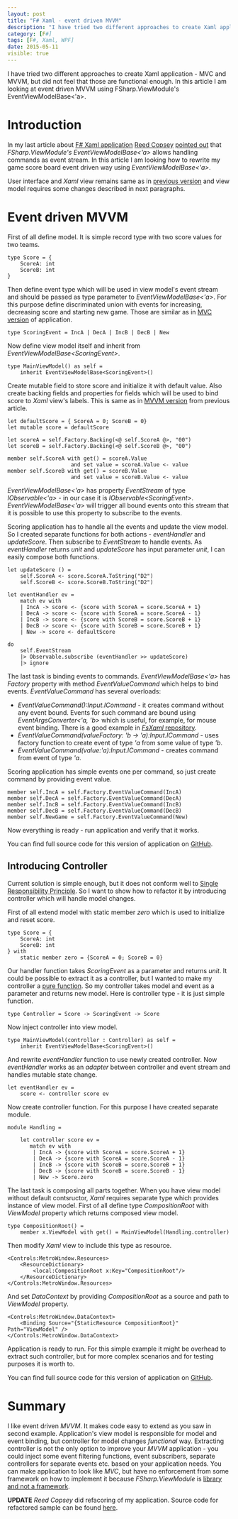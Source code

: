 ```yaml
---
layout: post
title: "F# Xaml - event driven MVVM"
description: "I have tried two different approaches to create Xaml application - MVC and MVVM, but did not feel that those are functional enough. In this article I am looking at event driven MVVM using FSharp.ViewModule's EventViewModelBase<'a>."
category: [F#]
tags: [F#, Xaml, WPF]
date: 2015-05-11
visible: true
---
```


<p class="lead">
I have tried two different approaches to create Xaml application - MVC and MVVM, but did not feel that those are functional enough. In this article I am looking at event driven MVVM using FSharp.ViewModule's EventViewModelBase<'a>.
</p>

# Introduction

In my last article about [F# Xaml application](/2015/04/27/f-sharp-xaml-application-mvvm-vs-mvc/) [Reed Copsey](http://reedcopsey.com/) [pointed out](/2015/04/27/f-sharp-xaml-application-mvvm-vs-mvc/#comment-1990588618) that _FSharp.ViewModule's_ _EventViewModelBase<'a>_ allows handling commands as event stream. In this article I am looking how to rewrite my game score board event driven way using _EventViewModelBase<'a>_.

User interface and _Xaml_ view remains same as in [previous version](/2015/04/27/f-sharp-xaml-application-mvvm-vs-mvc/) and view model requires some changes described in next paragraphs.

# Event driven MVVM

First of all define model. It is simple record type with two score values for two teams. 

    type Score = {
        ScoreA: int
        ScoreB: int
    }

Then define event type which will be used in view model's event stream and should be passed as type parameter to _EventViewModelBase<'a>_. For this purpose define discriminated union with events for increasing, decreasing score and starting new game. Those are similar as in [MVC version](/2015/04/27/f-sharp-xaml-application-mvvm-vs-mvc/) of application.

    type ScoringEvent = IncA | DecA | IncB | DecB | New

Now define view model itself and inherit from _EventViewModelBase&lt;ScoringEvent&gt;_.

    type MainViewModel() as self = 
        inherit EventViewModelBase<ScoringEvent>()

Create mutable field to store score and initialize it with default value. Also create backing fields and properties for fields which will be used to bind score to _Xaml_ view's labels. This is same as in [MVVM version](/2015/04/27/f-sharp-xaml-application-mvvm-vs-mvc/) from previous article.

    let defaultScore = { ScoreA = 0; ScoreB = 0}
    let mutable score = defaultScore

    let scoreA = self.Factory.Backing(<@ self.ScoreA @>, "00")
    let scoreB = self.Factory.Backing(<@ self.ScoreB @>, "00")

    member self.ScoreA with get() = scoreA.Value 
                        and set value = scoreA.Value <- value
    member self.ScoreB with get() = scoreB.Value 
                        and set value = scoreB.Value <- value

_EventViewModelBase<'a>_ has property _EventStream_ of type _IObservable<'a>_ - in our case it is _IObservable&lt;ScoringEvent&gt;_. _EventViewModelBase<'a>_ will trigger all bound events onto this stream that it is possible to use this property to subscribe to the events.

Scoring application has to handle all the events and update the view model. So I created separate functions for both actions - _eventHandler_ and _updateScore_. Then subscribe to _EventStream_ to handle events. As _eventHandler_ returns _unit_ and _updateScore_ has input parameter _unit_, I can easily compose both functions.

    let updateScore () =
        self.ScoreA <- score.ScoreA.ToString("D2")
        self.ScoreB <- score.ScoreB.ToString("D2")

    let eventHandler ev =
        match ev with
        | IncA -> score <- {score with ScoreA = score.ScoreA + 1}
        | DecA -> score <- {score with ScoreA = score.ScoreA - 1}
        | IncB -> score <- {score with ScoreB = score.ScoreB + 1}
        | DecB -> score <- {score with ScoreB = score.ScoreB + 1}
        | New -> score <- defaultScore

    do
        self.EventStream
        |> Observable.subscribe (eventHandler >> updateScore)
        |> ignore

The last task is binding events to commands. _EventViewModelBase<'a>_ has _Factory_ property with method _EventValueCommand_ which helps to bind events. _EventValueCommand_ has several overloads:

- _EventValueCommand():Input.ICommand_ - it creates command without any event bound. Events for such command are bound using _EventArgsConverter<'a, 'b>_ which is useful, for example, for mouse event binding. There is a good example in [_FsXaml_ repository](https://github.com/fsprojects/FsXaml/tree/master/demos/WpfSimpleDrawingApplication).
- _EventValueCommand(valueFactory: 'b -> 'a):Input.ICommand_ - uses factory function to create event of type _'a_ from some value of type _'b_.
- _EventValueCommand(value:'a):Input.ICommand_ - creates command from event of type _'a_.

Scoring application has simple events one per command, so just create command by providing event value.

    member self.IncA = self.Factory.EventValueCommand(IncA)
    member self.DecA = self.Factory.EventValueCommand(DecA)
    member self.IncB = self.Factory.EventValueCommand(IncB)
    member self.DecB = self.Factory.EventValueCommand(DecB)
    member self.NewGame = self.Factory.EventValueCommand(New)

Now everything is ready - run application and verify that it works.

You can find full source code for this version of application on [GitHub](https://github.com/marisks/evented_mvvm/tree/basic).

## Introducing Controller

Current solution is simple enough, but it does not conform well to [Single Responsibility Principle](http://en.wikipedia.org/wiki/Single_responsibility_principle). So I want to show how to refactor it by introducing controller which will handle model changes.

First of all extend model with static member _zero_ which is used to initialize and reset score.

    type Score = {
        ScoreA: int
        ScoreB: int
    } with 
        static member zero = {ScoreA = 0; ScoreB = 0}

Our handler function takes _ScoringEvent_ as a parameter and returns _unit_. It could be possible to extract it as a controller, but I wanted to make my controller a [pure function](http://en.wikipedia.org/wiki/Pure_function). So my controller takes model and event as a parameter and returns new model. Here is controller type - it is just simple function.

    type Controller = Score -> ScoringEvent -> Score

Now inject controller into view model.

    type MainViewModel(controller : Controller) as self = 
        inherit EventViewModelBase<ScoringEvent>()

And rewrite _eventHandler_ function to use newly created controller. Now _eventHandler_ works as an _adapter_ between controller and event stream and handles mutable state change.

    let eventHandler ev =
        score <- controller score ev

Now create controller function. For this purpose I have created separate module.

    module Handling = 

        let controller score ev =
           match ev with
            | IncA -> {score with ScoreA = score.ScoreA + 1}
            | DecA -> {score with ScoreA = score.ScoreA - 1}
            | IncB -> {score with ScoreB = score.ScoreB + 1}
            | DecB -> {score with ScoreB = score.ScoreB - 1}
            | New -> Score.zero 

The last task is composing all parts together. When you have view model without default contsructor, _Xaml_ requires separate type which provides instance of view model. First of all define type _CompositionRoot_ with _ViewModel_ property which returns composed view model.

    type CompositionRoot() =
        member x.ViewModel with get() = MainViewModel(Handling.controller)

Then modify _Xaml_ view to include this type as resource.

    <Controls:MetroWindow.Resources>
        <ResourceDictionary>
            <local:CompositionRoot x:Key="CompositionRoot"/>
        </ResourceDictionary>
    </Controls:MetroWindow.Resources>

And set _DataContext_ by providing _CompositionRoot_ as a source and path to _ViewModel_ property.

    <Controls:MetroWindow.DataContext>
        <Binding Source="{StaticResource CompositionRoot}" Path="ViewModel" />
    </Controls:MetroWindow.DataContext>

Application is ready to run. For this simple example it might be overhead to extract such controller, but for more complex scenarios and for testing purposes it is worth to.

You can find full source code for this version of application on [GitHub](https://github.com/marisks/evented_mvvm/tree/mvc).

# Summary

I like event driven _MVVM_. It makes code easy to extend as you saw in second example. Application's view model is responsible for model and event binding, but controller for model changes _functional_ way. Extracting controller is not the only option to improve your _MVVM_ application - you could inject some event filtering functions, event subscribers, separate controllers for separate events etc. based on your application needs. You can make application to look like _MVC_, but have no enforcement from some framework on how to implement it because _FSharp.ViewModule_ is [library and not a framework](http://tomasp.net/blog/2015/library-frameworks/).

**UPDATE**
_Reed Copsey_ did refacoring of my application. Source code for refactored sample can be found [here](https://github.com/marisks/evented_mvvm/tree/mvc_refactored).